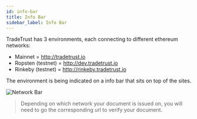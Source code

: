 ```yaml
---
id: info-bar
title: Info Bar
sidebar_label: Info Bar
---
```


TradeTrust has 3 environments, each connecting to different ethereum networks:

- Mainnet = http://tradetrust.io
- Ropsten (testnet) = http://dev.tradetrust.io
- Rinkeby (testnet) = http://rinkeby.tradetrust.io

The environment is being indicated on a info bar that sits on top of the sites.

![Network Bar](/docs/tradetrust-website/info-bar/info-bar.png)

> Depending on which network your document is issued on, you will need to go the corresponding url to verify your document.
